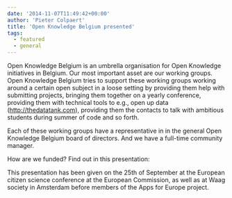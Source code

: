 ```yaml
---
date: '2014-11-07T11:49:42+00:00'
author: 'Pieter Colpaert'
title: 'Open Knowledge Belgium presented'
tags:
  - featured
  - general
---
```


Open Knowledge Belgium is an umbrella organisation for Open Knowledge initiatives in Belgium. Our most important asset are our working groups. Open Knowledge Belgium tries to support these working groups working around a certain open subject in a loose setting by providing them help with submitting projects, bringing them together on a yearly conference, providing them with technical tools to e.g., open up data (http://thedatatank.com), providing them the contacts to talk with ambitious students during summer of code and so forth.

Each of these working groups have a representative in in the general Open Knowledge Belgium board of directors. And we have a full-time community manager.

How are we funded? Find out in this presentation:

<script async="" class="speakerdeck-embed" data-id="146459d02482013299ff7e85eb08a929" data-ratio="1.77777777777778" src="//speakerdeck.com/assets/embed.js"></script>

This presentation has been given on the 25th of September at the European citizen science conference at the European Commission, as well as at Waag society in Amsterdam before members of the Apps for Europe project.
